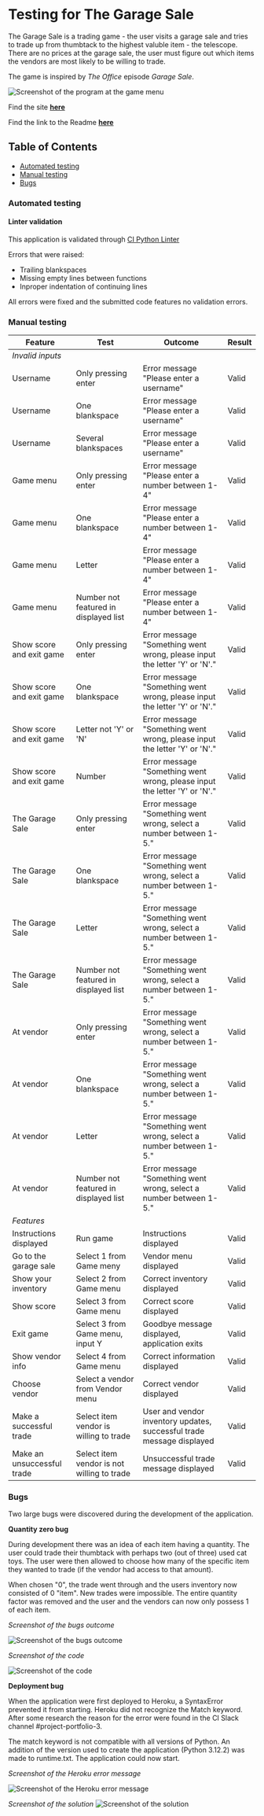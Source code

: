 # Testing for The Garage Sale
The Garage Sale is a trading game - the user visits a garage sale and tries to
trade up from thumbtack to the highest valuble item - the telescope. There are 
no prices at the garage sale, the user must figure out which items the vendors are 
most likely to be willing to trade.

The game is inspired by *The Office* episode *Garage Sale*.


![Screenshot of the program at the game menu](assets/images/the_garage_sale_site_img.png)


Find the site [**here**](https://the-garage-sale-60683b5891c9.herokuapp.com/)

Find the link to the Readme [**here**](README.md)

## Table of Contents
* [Automated testing]()
* [Manual testing]()
* [Bugs]()

### Automated testing
#### Linter validation
This application is validated through [CI Python Linter](https://pep8ci.herokuapp.com/)

Errors that were raised:
* Trailing blankspaces
* Missing empty lines between functions
* Inproper indentation of continuing lines

All errors were fixed and the submitted code features no validation errors.
### Manual testing
|Feature|Test|Outcome|Result|
|---|---|---|---|
|*Invalid inputs*||||
|Username|Only pressing enter|Error message "Please enter a username"|Valid|
|Username|One blankspace|Error message "Please enter a username"|Valid|
|Username|Several blankspaces|Error message "Please enter a username"|Valid|
|Game menu|Only pressing enter|Error message "Please enter a number between 1-4"|Valid|
|Game menu|One blankspace|Error message "Please enter a number between 1-4"|Valid|
|Game menu|Letter|Error message "Please enter a number between 1-4"|Valid|
|Game menu|Number not featured in displayed list|Error message "Please enter a number between 1-4"|Valid|
|Show score and exit game|Only pressing enter|Error message "Something went wrong, please input the letter 'Y' or 'N'."|Valid|
|Show score and exit game|One blankspace|Error message "Something went wrong, please input the letter 'Y' or 'N'."|Valid|
|Show score and exit game|Letter not 'Y' or 'N'|Error message "Something went wrong, please input the letter 'Y' or 'N'."|Valid|
|Show score and exit game|Number|Error message "Something went wrong, please input the letter 'Y' or 'N'."|Valid|
|The Garage Sale|Only pressing enter|Error message "Something went wrong, select a number between 1-5."|Valid|
|The Garage Sale|One blankspace|Error message "Something went wrong, select a number between 1-5."|Valid|
|The Garage Sale|Letter|Error message "Something went wrong, select a number between 1-5."|Valid|
|The Garage Sale|Number not featured in displayed list|Error message "Something went wrong, select a number between 1-5."|Valid|
|At vendor|Only pressing enter|Error message "Something went wrong, select a number between 1-5."|Valid|
|At vendor|One blankspace|Error message "Something went wrong, select a number between 1-5."|Valid|
|At vendor|Letter|Error message "Something went wrong, select a number between 1-5."|Valid|
|At vendor|Number not featured in displayed list|Error message "Something went wrong, select a number between 1-5."|Valid|
|*Features*||||
|Instructions displayed|Run game|Instructions displayed|Valid|
|Go to the garage sale|Select 1 from Game meny|Vendor menu displayed|Valid|
|Show your inventory|Select 2 from Game menu|Correct inventory displayed|Valid|
|Show score|Select 3 from Game menu|Correct score displayed|Valid|
|Exit game|Select 3 from Game menu, input Y|Goodbye message displayed, application exits|Valid|
|Show vendor info|Select 4 from Game menu|Correct information displayed|Valid|
|Choose vendor|Select a vendor from Vendor menu|Correct vendor displayed|Valid|
|Make a successful trade|Select item vendor is willing to trade|User and vendor inventory updates, successful trade message displayed|Valid|
|Make an unsuccessful trade|Select item vendor is not willing to trade|Unsuccessful trade message displayed|Valid|
### Bugs
Two large bugs were discovered during the development of the application.

**Quantity zero bug**

During development there was an idea of each item having a quantity. The user could trade their thumbtack with perhaps two (out of three) used cat toys. The user were then allowed to choose how many of the specific item they wanted to trade (if the vendor had access to that amount).

When chosen "0", the trade went through and the users inventory now consisted of 0 "item". New trades were impossible. The entire quantity factor was removed and the user and the vendors can now only possess 1 of each item.

*Screenshot of the bugs outcome*

![Screenshot of the bugs outcome](assets/images/inventory_zero_bug.png)

*Screenshot of the code*

![Screenshot of the code](assets/images/inventory_zero_bug_2.png)

**Deployment bug**

When the application were first deployed to Heroku, a SyntaxError prevented it from starting. Heroku did not recognize the Match keyword. After some research the reason for the error were found in the CI Slack channel #project-portfolio-3.

The match keyword is not compatible with all versions of Python. An addition of the version used to create the application (Python 3.12.2) was made to runtime.txt. The application could now start.

*Screenshot of the Heroku error message*

![Screenshot of the Heroku error message](assets/images/deployment_bug_match.png)

*Screenshot of the solution*
![Screenshot of the solution](assets/images/deployment_bug_2.png)